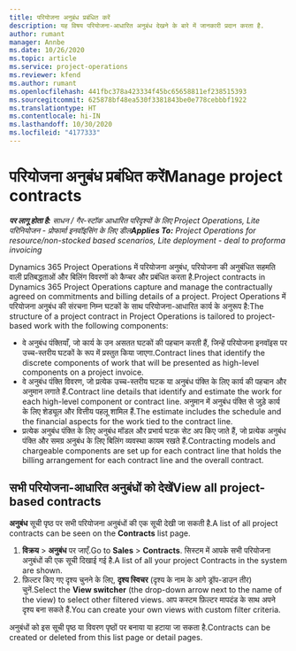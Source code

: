 ```yaml
---
title: परियोजना अनुबंध प्रबंधित करें
description: यह विषय परियोजना-आधारित अनुबंध देखने के बारे में जानकारी प्रदान करता है.
author: rumant
manager: Annbe
ms.date: 10/26/2020
ms.topic: article
ms.service: project-operations
ms.reviewer: kfend
ms.author: rumant
ms.openlocfilehash: 441fbc378a423334f45bc65658811ef238515393
ms.sourcegitcommit: 625878bf48ea530f3381843be0e778cebbbf1922
ms.translationtype: HT
ms.contentlocale: hi-IN
ms.lasthandoff: 10/30/2020
ms.locfileid: "4177333"
---
```

# <a name="manage-project-contracts"></a><span data-ttu-id="e2238-103">परियोजना अनुबंध प्रबंधित करें</span><span class="sxs-lookup"><span data-stu-id="e2238-103">Manage project contracts</span></span>

<span data-ttu-id="e2238-104">_**पर लागू होता है:** साधन / गैर-स्टॉक आधारित परिदृश्यों के लिए Project Operations, Lite परिनियोजन - प्रोफार्मा इनवॉइसिंग के लिए डील_</span><span class="sxs-lookup"><span data-stu-id="e2238-104">_**Applies To:** Project Operations for resource/non-stocked based scenarios, Lite deployment - deal to proforma invoicing_</span></span>

<span data-ttu-id="e2238-105">Dynamics 365 Project Operations में परियोजना अनुबंध, परियोजना की अनुबंधित सहमति वाली प्रतिबद्धताओं और बिलिंग विवरणों को कैप्चर और प्रबंधित करता है.</span><span class="sxs-lookup"><span data-stu-id="e2238-105">Project contracts in Dynamics 365 Project Operations capture and manage the contractually agreed on commitments and billing details of a project.</span></span> <span data-ttu-id="e2238-106">Project Operations में परियोजना अनुबंध की संरचना निम्न घटकों के साथ परियोजना-आधारित कार्य के अनुरूप है:</span><span class="sxs-lookup"><span data-stu-id="e2238-106">The structure of a project contract in Project Operations is tailored to project-based work with the following components:</span></span>

- <span data-ttu-id="e2238-107">वे अनुबंध पंक्तियाँ, जो कार्य के उन असतत घटकों की पहचान करती हैं, जिन्हें परियोजना इनवॉइस पर उच्च-स्तरीय घटकों के रूप में प्रस्तुत किया जाएगा.</span><span class="sxs-lookup"><span data-stu-id="e2238-107">Contract lines that identify the discrete components of work that will be presented as high-level components on a project invoice.</span></span>
- <span data-ttu-id="e2238-108">वे अनुबंध पंक्ति विवरण, जो प्रत्येक उच्च-स्तरीय घटक या अनुबंध पंक्ति के लिए कार्य की पहचान और अनुमान लगाते हैं.</span><span class="sxs-lookup"><span data-stu-id="e2238-108">Contract line details that identify and estimate the work for each high-level component or contract line.</span></span> <span data-ttu-id="e2238-109">अनुमान में अनुबंध पंक्ति से जुड़े कार्य के लिए शेड्यूल और वित्तीय पहलू शामिल हैं.</span><span class="sxs-lookup"><span data-stu-id="e2238-109">The estimate includes the schedule and the financial aspects for the work tied to the contract line.</span></span>
- <span data-ttu-id="e2238-110">प्रत्येक अनुबंध पंक्ति के लिए अनुबंध मॉडल और प्रभार्य घटक सेट अप किए जाते हैं, जो प्रत्येक अनुबंध पंक्ति और समग्र अनुबंध के लिए बिलिंग व्यवस्था कायम रखते हैं.</span><span class="sxs-lookup"><span data-stu-id="e2238-110">Contracting models and chargeable components are set up for each contract line that holds the billing arrangement for each contract line and the overall contract.</span></span>

## <a name="view-all-project-based-contracts"></a><span data-ttu-id="e2238-111">सभी परियोजना-आधारित अनुबंधों को देखें</span><span class="sxs-lookup"><span data-stu-id="e2238-111">View all project-based contracts</span></span>

<span data-ttu-id="e2238-112">**अनुबंध** सूची पृष्ठ पर सभी परियोजना अनुबंधों की एक सूची देखी जा सकती है.</span><span class="sxs-lookup"><span data-stu-id="e2238-112">A list of all project contracts can be seen on the **Contracts** list page.</span></span> 

1. <span data-ttu-id="e2238-113">**विक्रय** > **अनुबंध** पर जाएँ.</span><span class="sxs-lookup"><span data-stu-id="e2238-113">Go to **Sales** > **Contracts**.</span></span> <span data-ttu-id="e2238-114">सिस्टम में आपके सभी परियोजना अनुबंधों की एक सूची दिखाई गई है.</span><span class="sxs-lookup"><span data-stu-id="e2238-114">A list of all your project Contracts in the system are shown.</span></span> 
2. <span data-ttu-id="e2238-115">फ़िल्टर किए गए दृश्य चुनने के लिए, **दृश्य स्विचर** (दृश्य के नाम के आगे ड्रॉप-डाउन तीर) चुनें.</span><span class="sxs-lookup"><span data-stu-id="e2238-115">Select the **View switcher** (the drop-down arrow next to the name of the view) to select other filtered views.</span></span> <span data-ttu-id="e2238-116">आप कस्टम फ़िल्टर मापदंड के साथ अपने दृश्य बना सकते हैं.</span><span class="sxs-lookup"><span data-stu-id="e2238-116">You can create your own views with custom filter criteria.</span></span>

<span data-ttu-id="e2238-117">अनुबंधों को इस सूची पृष्ठ या विवरण पृष्ठों पर बनाया या हटाया जा सकता है.</span><span class="sxs-lookup"><span data-stu-id="e2238-117">Contracts can be created or deleted from this list page or detail pages.</span></span>
